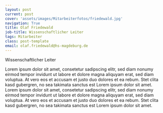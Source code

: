 ```yaml
---
layout: post
current: post
cover: 'assets/images/Mitarbeiterfotos/friedewald.jpg'
navigation: True
title: Olaf Friedewald
job-title: Wissenschaftlicher Leiter
tags: Mitarbeiter
class: post-template
email: olaf.friedewald@hs-magdeburg.de
---
```

  
Wissenschaftlicher Leiter  


Lorem ipsum dolor sit amet, consetetur sadipscing elitr, sed diam nonumy eirmod tempor invidunt ut labore et dolore magna aliquyam erat, sed diam voluptua. At vero eos et accusam et justo duo dolores et ea rebum. Stet clita kasd gubergren, no sea takimata sanctus est Lorem ipsum dolor sit amet. Lorem ipsum dolor sit amet, consetetur sadipscing elitr, sed diam nonumy eirmod tempor invidunt ut labore et dolore magna aliquyam erat, sed diam voluptua. At vero eos et accusam et justo duo dolores et ea rebum. Stet clita kasd gubergren, no sea takimata sanctus est Lorem ipsum dolor sit amet.
